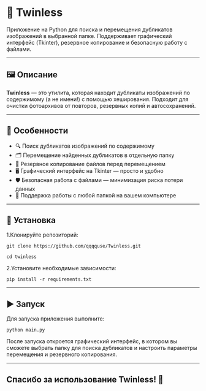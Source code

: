 # 🧹 Twinless

Приложение на Python для поиска и перемещения дубликатов изображений в выбранной папке. Поддерживает графический интерфейс (Tkinter), резервное копирование и безопасную работу с файлами.

---

## 🖼️ Описание

**Twinless** — это утилита, которая находит дубликаты изображений по содержимому (а не имени!) с помощью хеширования. Подходит для очистки фотоархивов от повторов, резервных копий и автосохранений.

---

## 📌 Особенности

- 🔍 Поиск дубликатов изображений по содержимому
- 🗂 Перемещение найденных дубликатов в отдельную папку
- 💾 Резервное копирование файлов перед перемещением
- 🖥 Графический интерфейс на Tkinter — просто и удобно
- 🛡 Безопасная работа с файлами — минимизация риска потери данных
- 📁 Поддержка работы с любой папкой на вашем компьютере

---

## 🚀 Установка

1.Клонируйте репозиторий:

	git clone https://github.com/qqqquse/Twinless.git

	cd twinless

2.Установите необходимые зависимости:

	pip install -r requirements.txt

---

## ▶️ Запуск

Для запуска приложения выполните:

	python main.py

После запуска откроется графический интерфейс, в котором вы сможете выбрать папку для поиска дубликатов и настроить параметры перемещения и резервного копирования.

---

## Спасибо за использование Twinless! 🎉